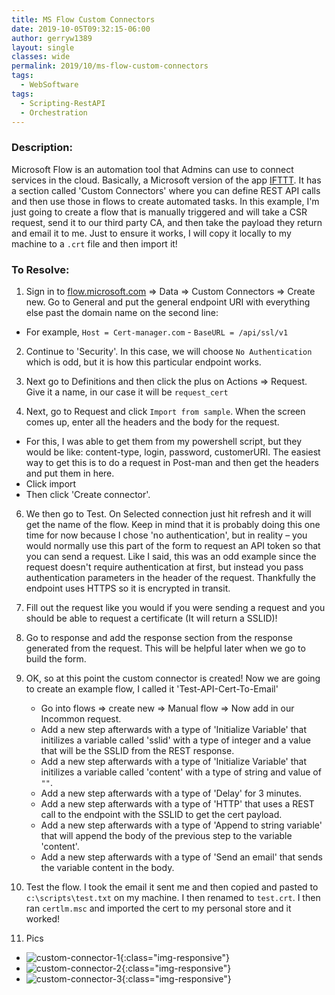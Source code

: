 ```yaml
---
title: MS Flow Custom Connectors
date: 2019-10-05T09:32:15-06:00
author: gerryw1389
layout: single
classes: wide
permalink: 2019/10/ms-flow-custom-connectors
tags:
  - WebSoftware
tags:
  - Scripting-RestAPI
  - Orchestration
---
```

<!--more-->

### Description:

Microsoft Flow is an automation tool that Admins can use to connect services in the cloud. Basically, a Microsoft version of the app [IFTTT](https://ifttt.com/). It has a section called 'Custom Connectors' where you can define REST API calls and then use those in flows to create automated tasks. In this example, I'm just going to create a flow that is manually triggered and will take a CSR request, send it to our third party CA, and then take the payload they return and email it to me. Just to ensure it works, I will copy it locally to my machine to a `.crt` file and then import it!

### To Resolve:

1.	Sign in to [flow.microsoft.com](https://flow.microsoft.com) => Data => Custom Connectors => Create new. Go to General and put the general endpoint URI with everything else past the domain name on the second line:
   - For example, `Host = Cert-manager.com`
	- `BaseURL = /api/ssl/v1`

2.	Continue to 'Security'. In this case, we will choose `No Authentication` which is odd, but it is how this particular endpoint works.

3.	Next go to Definitions and then click the plus on Actions => Request. Give it a name, in our case it will be `request_cert`

4.	Next, go to Request and click `Import from sample`. When the screen comes up, enter all the headers and the body for the request. 
   - For this, I was able to get them from my powershell script, but they would be like: content-type, login, password, customerURI. The easiest way to get this is to do a request in Post-man and then get the headers and put them in here.
   - Click import
   - Then click 'Create connector'.

6.	We then go to Test. On Selected connection just hit refresh and it will get the name of the flow. Keep in mind that it is probably doing this one time for now because I chose 'no authentication', but in reality – you would normally use this part of the form to request an API token so that you can send a request. Like I said, this was an odd example since the request doesn't require authentication at first, but instead you pass authentication parameters in the header of the request. Thankfully the endpoint uses HTTPS so it is encrypted in transit.

7.	Fill out the request like you would if you were sending a request and you should be able to request a certificate (It will return a SSLID)!

8.	Go to response and add the response section from the response generated from the request. This will be helpful later when we go to build the form.

9. OK, so at this point the custom connector is created! Now we are going to create an example flow, I called it 'Test-API-Cert-To-Email'
   - Go into flows => create new => Manual flow => Now add in our Incommon request.
   - Add a new step afterwards with a type of 'Initialize Variable' that initilizes a variable called 'sslid' with a type of integer and a value that will be the SSLID from the REST response.
   - Add a new step afterwards with a type of 'Initialize Variable'  that initilizes a variable called 'content' with a type of string and value of `""`.
   - Add a new step afterwards with a type of 'Delay' for 3 minutes.
   - Add a new step afterwards with a type of 'HTTP' that uses a REST call to the endpoint with the SSLID to get the cert payload.
   - Add a new step afterwards with a type of 'Append to string variable' that will append the body of the previous step to the variable 'content'.
   - Add a new step afterwards with a type of 'Send an email' that sends the variable content in the body.

10. Test the flow. I took the email it sent me and then copied and pasted to `c:\scripts\test.txt` on my machine. I then renamed to `test.crt`. I then ran `certlm.msc` and imported the cert to my personal store and it worked!

11. Pics
   - ![custom-connector-1](https://automationadmin.com/assets/images/uploads/2019/10/custom-connector-1.jpg){:class="img-responsive"}  
   - ![custom-connector-2](https://automationadmin.com/assets/images/uploads/2019/10/custom-connector-2.jpg){:class="img-responsive"}  
   - ![custom-connector-3](https://automationadmin.com/assets/images/uploads/2019/10/custom-connector-3.jpg){:class="img-responsive"}  

